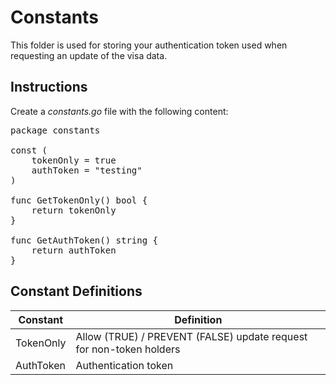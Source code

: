 # Constants

This folder is used for storing your authentication token used when requesting an update of the visa data.

## Instructions

Create a _constants.go_ file with the following content:

<pre>
package constants

const (
	tokenOnly = true
	authToken = "testing"
)

func GetTokenOnly() bool {
	return tokenOnly
}

func GetAuthToken() string {
	return authToken
}
</pre>

## Constant Definitions

| Constant  | Definition                                                          |
| --------- | ------------------------------------------------------------------- |
| TokenOnly | Allow (TRUE) / PREVENT (FALSE) update request for non-token holders |
| AuthToken | Authentication token                                                |
